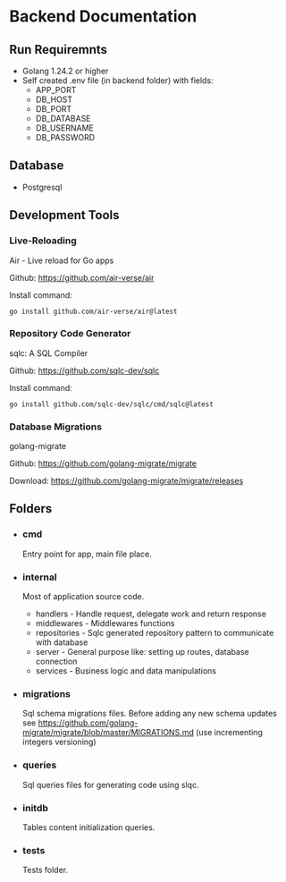 # Backend Documentation

## Run Requiremnts
* Golang 1.24.2 or higher
* Self created .env file (in backend folder) with fields:
    - APP_PORT
    - DB_HOST
    - DB_PORT
    - DB_DATABASE
    - DB_USERNAME
    - DB_PASSWORD

## Database
* Postgresql

## Development Tools

### Live-Reloading
Air - Live reload for Go apps

Github: https://github.com/air-verse/air

Install command:
```
go install github.com/air-verse/air@latest
```
### Repository Code Generator
sqlc: A SQL Compiler

Github: https://github.com/sqlc-dev/sqlc

Install command:

```
go install github.com/sqlc-dev/sqlc/cmd/sqlc@latest
```

### Database Migrations
golang-migrate

Github: https://github.com/golang-migrate/migrate

Download: https://github.com/golang-migrate/migrate/releases

## Folders

- ### cmd
    Entry point for app, main file place.

- ### internal
    Most of application source code.

    - handlers - Handle request, delegate work and return response
    - middlewares - Middlewares functions
    - repositories - Sqlc generated repository pattern to communicate with database
    - server - General purpose like: setting up routes, database connection 
    - services - Business logic and data manipulations

- ### migrations
    Sql schema migrations files. Before adding any new schema updates see https://github.com/golang-migrate/migrate/blob/master/MIGRATIONS.md (use incrementing integers versioning)

- ### queries
    Sql queries files for generating code using slqc.

- ### initdb
    Tables content initialization queries.

- ### tests
    Tests folder.